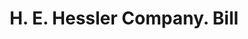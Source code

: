 ---
doi: 10.7916/D80Z8FFX
date_other: '1926'
date_other_textual: '1926'
form: printed ephemera
genre:
- Invoices
name:
- H. E. Hessler Company
object_in_context_url: https://biggert.cul.columbia.edu/items/view/ave_biggert_01208
subject_hierarchical_geographic:
- Syracuse, New York, United States
subject_name:
- H. E. Hessler Company
title: H. E. Hessler Company. Bill
sort_title: H. E. Hessler Company. Bill
call_number: ave_biggert_01208
coordinates:
- 43.04694444444444,-76.14444444444445
pid: ave_biggert_01208
identifiers: ave_biggert_01208
canvas_id: ldpd:396471
permalink: "/items/ave_biggert_01208/"
layout: iiif-image-page
---
